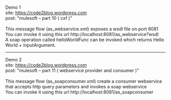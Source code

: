 
Demo 1  <br>
	site: https://code2blog.wordpress.com  <br>
	post: "mulesoft – part 10 ( cxf )"   <br>
  <br>
This message flow (as_webservice.xml) exposes a wsdl file on port 8081  <br>
You can invoke it using this url http://localhost:8081/as_webservice?wsdl  <br>
A soap operation called helloWorldFunc can be invoked which returns Hello World + inputArgument.   <br>

- - - - - - - - - - - - - - - - - - - - - - - - - - - - - - 

Demo 2  <br>
	site: https://code2blog.wordpress.com  <br>
	post: "mulesoft – part 11 ( webservice provider and consumer )"   <br>
  <br>
This message flow (as_soapconsumer.xml) create a consumer webservice that accepts http query parameters and invokes a soap webservice  <br>
You can invoke it using this url http://localhost:8081/as_soapconsumer  <br>
